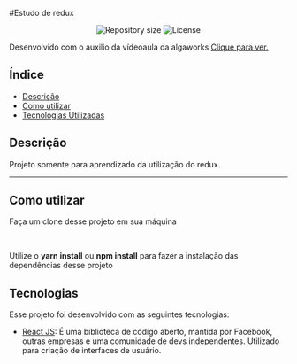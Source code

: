 #Estudo de redux
<p align="center">
 <img alt="Repository size" src="https://img.shields.io/github/repo-size/luizeduul/EstudoRedux">
 <img alt="License" src="https://img.shields.io/badge/license-MIT-brightgreen">
</p>

<p>Desenvolvido com o auxilio da vídeoaula da algaworks <a href="https://youtu.be/zym1bkoGom4">Clique para ver.</a></p>

## Índice
- [Descrição](#descrição)
- [Como utilizar](#como-utilizar)
- [Tecnologias Utilizadas](#tecnologias)

## Descrição
<p>Projeto somente para aprendizado da utilização do redux.</p>

---
     
## Como utilizar 
<p>Faça um clone desse projeto em sua máquina</p><br>
<p>Utilize o <strong>yarn install</strong> ou <strong>npm install</strong> para fazer a instalação das dependências desse projeto</p>

## Tecnologias
 Esse projeto foi desenvolvido com as seguintes tecnologias:
  - [React JS](https://reactjs.org): É uma biblioteca de código aberto, mantida por Facebook, outras empresas e uma comunidade de devs independentes. Utilizado para criação de interfaces de usuário.
